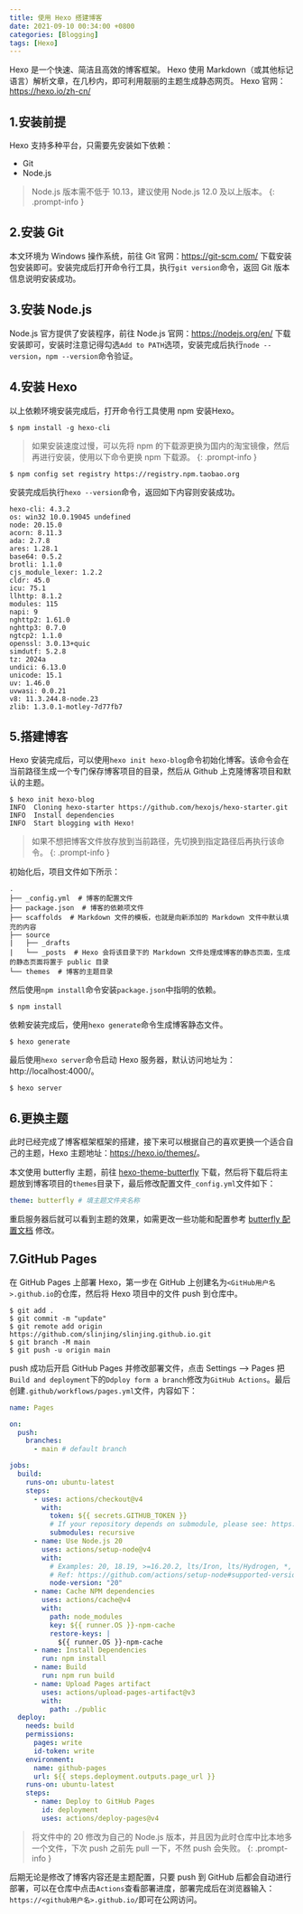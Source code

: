 ```yaml
---
title: 使用 Hexo 搭建博客
date: 2021-09-10 00:34:00 +0800
categories: [Blogging]
tags: [Hexo]
---
```


Hexo 是一个快速、简洁且高效的博客框架。 Hexo 使用 Markdown（或其他标记语言）解析文章，在几秒内，即可利用靓丽的主题生成静态网页。
Hexo 官网：<https://hexo.io/zh-cn/>


## 1.安装前提
Hexo 支持多种平台，只需要先安装如下依赖：
- Git
- Node.js
<!-- markdownlint-capture -->
<!-- markdownlint-disable -->

> Node.js 版本需不低于 10.13，建议使用 Node.js 12.0 及以上版本。
{: .prompt-info }
<!-- markdownlint-restore -->

## 2.安装 Git
本文环境为 Windows 操作系统，前往 Git 官网：<https://git-scm.com/> 下载安装包安装即可。安装完成后打开命令行工具，执行`git version`命令，返回 Git 版本信息说明安装成功。

## 3.安装 Node.js
Node.js 官方提供了安装程序，前往 Node.js 官网：<https://nodejs.org/en/> 下载安装即可，安装时注意记得勾选`Add to PATH`选项，安装完成后执行`node --version`，`npm --version`命令验证。

## 4.安装 Hexo
以上依赖环境安装完成后，打开命令行工具使用 npm 安装Hexo。
```shell
$ npm install -g hexo-cli
```
<!-- markdownlint-capture -->
<!-- markdownlint-disable -->

> 如果安装速度过慢，可以先将 npm 的下载源更换为国内的淘宝镜像，然后再进行安装，使用以下命令更换 npm 下载源。 
{: .prompt-info }
<!-- markdownlint-restore -->
 
```shell
$ npm config set registry https://registry.npm.taobao.org
```

安装完成后执行`hexo --version`命令，返回如下内容则安装成功。
```shell
hexo-cli: 4.3.2
os: win32 10.0.19045 undefined
node: 20.15.0
acorn: 8.11.3
ada: 2.7.8
ares: 1.28.1
base64: 0.5.2
brotli: 1.1.0
cjs_module_lexer: 1.2.2
cldr: 45.0
icu: 75.1
llhttp: 8.1.2
modules: 115
napi: 9
nghttp2: 1.61.0
nghttp3: 0.7.0
ngtcp2: 1.1.0
openssl: 3.0.13+quic
simdutf: 5.2.8
tz: 2024a
undici: 6.13.0
unicode: 15.1
uv: 1.46.0
uvwasi: 0.0.21
v8: 11.3.244.8-node.23
zlib: 1.3.0.1-motley-7d77fb7
```

## 5.搭建博客
Hexo 安装完成后，可以使用`hexo init hexo-blog`命令初始化博客。该命令会在当前路径生成一个专门保存博客项目的目录，然后从 Github 上克隆博客项目和默认的主题。
```shell
$ hexo init hexo-blog
INFO  Cloning hexo-starter https://github.com/hexojs/hexo-starter.git
INFO  Install dependencies
INFO  Start blogging with Hexo!
```
<!-- markdownlint-capture -->
<!-- markdownlint-disable -->

> 如果不想把博客文件放存放到当前路径，先切换到指定路径后再执行该命令。
{: .prompt-info }
<!-- markdownlint-restore -->

初始化后，项目文件如下所示：
```text
.
├── _config.yml  # 博客的配置文件
├── package.json  # 博客的依赖项文件
├── scaffolds  # Markdown 文件的模板，也就是向新添加的 Markdown 文件中默认填充的内容
├── source
|   ├── _drafts
|   └── _posts  # Hexo 会将该目录下的 Markdown 文件处理成博客的静态页面，生成的静态页面将置于 public 目录
└── themes  # 博客的主题目录
```

然后使用`npm install`命令安装`package.json`中指明的依赖。
```shell
$ npm install
```
依赖安装完成后，使用`hexo generate`命令生成博客静态文件。
```shell
$ hexo generate
```
最后使用`hexo server`命令启动 Hexo 服务器，默认访问地址为：http://localhost:4000/。
```shell
$ hexo server
```

## 6.更换主题
此时已经完成了博客框架框架的搭建，接下来可以根据自己的喜欢更换一个适合自己的主题，Hexo 主题地址：<https://hexo.io/themes/>。

本文使用 butterfly 主题，前往 [hexo-theme-butterfly](https://github.com/jerryc127/hexo-theme-butterfly) 下载，然后将下载后将主题放到博客项目的`themes`目录下，最后修改配置文件`_config.yml`文件如下：
```yaml
theme: butterfly # 填主题文件夹名称
```

重启服务器后就可以看到主题的效果，如需更改一些功能和配置参考 [butterfly 配置文档](https://butterfly.js.org/categories/Docs%E6%96%87%E6%AA%94/) 修改。

## 7.GitHub Pages
在 GitHub Pages 上部署 Hexo，第一步在 GitHub 上创建名为`<GitHub用户名>.github.io`的仓库，然后将 Hexo 项目中的文件 push 到仓库中。
```shell
$ git add .
$ git commit -m "update"
$ git remote add origin https://github.com/slinjing/slinjing.github.io.git
$ git branch -M main
$ git push -u origin main
```

push 成功后开启 GitHub Pages 并修改部署文件，点击 Settings --> Pages 把`Build and deployment`下的`Ddploy form a branch`修改为`GitHub Actions`。最后创建`.github/workflows/pages.yml`文件，内容如下：
```yaml
name: Pages

on:
  push:
    branches:
      - main # default branch

jobs:
  build:
    runs-on: ubuntu-latest
    steps:
      - uses: actions/checkout@v4
        with:
          token: ${{ secrets.GITHUB_TOKEN }}
          # If your repository depends on submodule, please see: https://github.com/actions/checkout
          submodules: recursive
      - name: Use Node.js 20
        uses: actions/setup-node@v4
        with:
          # Examples: 20, 18.19, >=16.20.2, lts/Iron, lts/Hydrogen, *, latest, current, node
          # Ref: https://github.com/actions/setup-node#supported-version-syntax
          node-version: "20"
      - name: Cache NPM dependencies
        uses: actions/cache@v4
        with:
          path: node_modules
          key: ${{ runner.OS }}-npm-cache
          restore-keys: |
            ${{ runner.OS }}-npm-cache
      - name: Install Dependencies
        run: npm install
      - name: Build
        run: npm run build
      - name: Upload Pages artifact
        uses: actions/upload-pages-artifact@v3
        with:
          path: ./public
  deploy:
    needs: build
    permissions:
      pages: write
      id-token: write
    environment:
      name: github-pages
      url: ${{ steps.deployment.outputs.page_url }}
    runs-on: ubuntu-latest
    steps:
      - name: Deploy to GitHub Pages
        id: deployment
        uses: actions/deploy-pages@v4
```
<!-- markdownlint-capture -->
<!-- markdownlint-disable -->

> 将文件中的 20 修改为自己的 Node.js 版本，并且因为此时仓库中比本地多一个文件，下次 push 之前先 pull 一下，不然 push 会失败。
{: .prompt-info }
<!-- markdownlint-restore -->

后期无论是修改了博客内容还是主题配置，只要 push 到 GitHub 后都会自动进行部署，可以在仓库中点击`Actions`查看部署进度，部署完成后在浏览器输入：`https://<github用户名>.github.io/`即可在公网访问。
